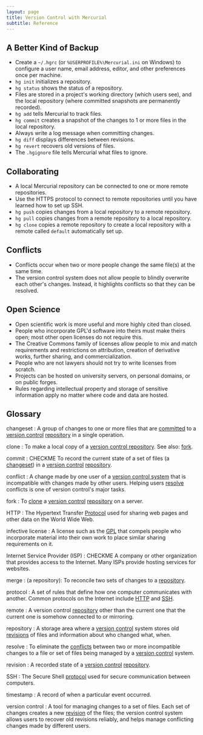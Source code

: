 ```yaml
---
layout: page
title: Version Control with Mercurial
subtitle: Reference
---
```

## A Better Kind of Backup

*   Create a `~/.hgrc`
    (or `%USERPROFILE%\Mercurial.ini` on Windows) to configure a user name,
    email address, editor, and other preferences once per machine.
*   `hg init` initializes a repository.
*   `hg status` shows the status of a repository.
*   Files are stored in a project's working directory (which users see),
    and the local repository (where committed snapshots are permanently recorded).
*   `hg add` tells Mercurial to track files.
*   `hg commit` creates a snapshot of the changes to 1 or more files in the local repository.
*   Always write a log message when committing changes.
*   `hg diff` displays differences between revisions.
*   `hg revert` recovers old versions of files.
*   The `.hgignore` file tells Mercurial what files to ignore.

## Collaborating

*   A local Mercurial repository can be connected to one or more remote repositories.
*   Use the HTTPS protocol to connect to remote repositories
    until you have learned how to set up SSH.
*   `hg push` copies changes from a local repository to a remote repository.
*   `hg pull` copies changes from a remote repository to a local repository.
*   `hg clone` copies a remote repository to create a local repository
    with a remote called `default` automatically set up.

## Conflicts

*   Conflicts occur when two or more people change the same file(s) at
    the same time.
*   The version control system does not allow people to blindly
    overwrite each other's changes. Instead, it highlights conflicts
    so that they can be resolved.

## Open Science

*   Open scientific work is more useful and more highly cited than closed.
*   People who incorporate GPL'd software into theirs must make theirs open;
    most other open licenses do not require this.
*   The Creative Commons family of licenses allow people to mix and match
    requirements and restrictions on attribution,
    creation of derivative works,
    further sharing,
    and commercialization.
*   People who are not lawyers should not try to write licenses from scratch.
*   Projects can be hosted on university servers,
    on personal domains,
    or on public forges.
*   Rules regarding intellectual property and storage of sensitive information apply
    no matter where code and data are hosted.

## Glossary

changeset
:   A group of changes to one or more files
    that are [committed](#commit) to a [version control](#version-control) [repository](#repository)
    in a single operation.

clone
:   To make a local copy of a [version control repository](#repository).
    See also: [fork](#fork).

commit
:   CHECKME To record the current state of a set of files (a [changeset](#changeset))
    in a [version control](#version-control) [repository](#repository).


conflict
:   A change made by one user of a [version control system](#version-control)
    that is incompatible with changes made by other users.
    Helping users [resolve](#resolve) conflicts is one of version control's major tasks.

fork
:   To [clone](#clone) a [version control](#version-control) [repository](#repository)
    on a server.

HTTP
:   The Hypertext Transfer [Protocol](#protocol) used for sharing web pages and other data
    on the World Wide Web.

infective license
:   A license such as the [GPL](http://opensource.org/licenses/GPL-3.0)
    that compels people who incorporate material into their own work
    to place similar sharing requirements on it.

Internet Service Provider (ISP)
:   CHECKME A company or other organization that provides access to
    the Internet. Many ISPs provide hosting services for websites.

merge
:    (a repository):
    To reconcile two sets of changes to a [repository](#repository).

protocol
:   A set of rules that define how one computer communicates with another.
    Common protocols on the Internet include [HTTP](#http) and [SSH](#ssh).

remote
:   A version control [repository](#repository) other than the current one
    that the current one is somehow connected to or mirroring.

repository
:   A storage area where a [version control](#version-control) system
    stores old [revisions](#revision) of files and information about who changed what, when.

resolve
:   To eliminate the [conflicts](#conflict) between two or more incompatible changes to a file or set of files
    being managed by a [version control](#version-control) system.

revision
:   A recorded state of a [version control](#version-control) [repository](#repository).

SSH
:   The Secure Shell [protocol](#protocol) used for secure communication between computers.

timestamp
:   A record of when a particular event occurred.

version control
:   A tool for managing changes to a set of files.
    Each set of changes creates a new [revision](#revision) of the files;
    the version control system allows users to recover old revisions reliably,
    and helps manage conflicting changes made by different users.
